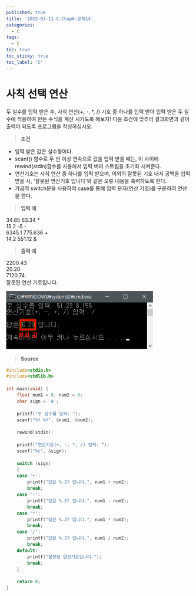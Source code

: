 ```yaml
---
published: true
title: '2022-03-11-C-Chap6-문제14'
categories:
  - C
tags:
  - C
toc: true
toc_sticky: true
toc_label: 'C'
---
```


# 사칙 선택 연산

두 실수를 입력 받은 후, 사칙 연산(+, -, \*, /) 기호 중 하나를 입력 받아 입력 받은 두 실수에 적용하여 만든 수식을 계산 시키도록 해보자! 다음 조건에 맞추어 결과화면과 같이 출력이 되도록 프로그램을 작성하십시오.

> **조건**

- 입력 받은 값은 실수형이다.
- scanf() 함수로 두 번 이상 연속으로 값을 입력 받을 때는, 이 사이에 rewind(stdin)함수를 사용해서 입력 버퍼 스트림을 초기화 시켜준다.
- 연산기호는 사칙 연산 중 하나를 입력 받으며, 이외의 잘못된 기호 내지 공백을 입력 받을 시, '잘못된 연산기호 입니다'와 같은 오류 내용을 축력하도록 한다.
- 가급적 switch문을 사용하여 case를 통해 입력 문자(연산 기호)를 구분하여 연산을 한다.

> **입력 예**

34.85 63.34 \*  
15.2 -5 -  
6345.1 775.636 +  
14.2 551.12 &

> **출력 예**

2200.43  
20.20  
7120.74  
잘못된 연산 기호입니다.

![image](https://github.com/222SeungHyun/222SeungHyun.github.io/blob/master/_images/%EA%B8%B0%EC%B4%88%ED%94%84%EB%A1%9C%EA%B7%B8%EB%9E%98%EB%B0%8D%206%EC%9E%A5%20%EC%8B%A4%EC%8A%B5-%EB%AC%B8%EC%A0%9C14.png?raw=true)

> **Source**

```C
#include<stdio.h>
#include<stdlib.h>

int main(void) {
	float num1 = 0, num2 = 0;
	char sign = 'A';

	printf("두 실수를 입력: ");
	scanf("%f %f", &num1, &num2);

	rewind(stdin);

	printf("연산기호(+, -, *, /) 입력: ");
	scanf("%c", &sign);

	switch (sign)
	{
	case '+':
		printf("답은 %.2f 입니다.", num1 + num2);
		break;
	case '-':
		printf("답은 %.2f 입니다.", num1 - num2);
		break;
	case '*':
		printf("답은 %.2f 입니다.", num1 * num2);
		break;
	case '/':
		printf("답은 %.2f 입니다.", num1 / num2);
		break;
	default:
		printf("잘못된 연산기호입니다.");
		break;
	}

	return 0;
}
```
